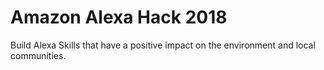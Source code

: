 # Amazon Alexa Hack 2018

Build Alexa Skills that have a positive impact on the environment and local communities.
